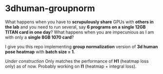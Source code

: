 # 3dhuman-groupnorm
What happens when you have to **scrupulously share** GPUs with **others in the lab** and you need to run several, say **6 programs on a single 12GB TITAN card in one day**? What happens when you are impecunious as I am with only a **single 8GB 1070 card**? 

I give you this repo implementing **group normalization** version of **3d human pose heatmap** with **batch size = 1**.

*Under construction* Only matches the performance of **H1** (heatmap loss only) as of now. Probably working on **I1** (heatmap + integral loss). 